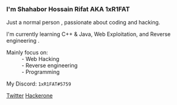 
### I'm Shahabor Hossain Rifat AKA 1xR1FAT


Just a normal person , passionate about coding and hacking.

I'm currently learning C++ & Java, Web Exploitation, and Reverse engineering .

 <dt>Mainly focus on:</dt>
  <dd>              - Web Hacking</dd>
  <dd>              - Reverse engineering</dd>
  <dd>              - Programming</dd>
</dl>


<dl> 
</dl>
<dl> 
</dl>
<dl> 
</dl>


My Discord: ```1xR1FAT#5759```
<dl> 
</dl>
<dl> 
</dl>

[Twitter](https://twitter.com/1xR1Fat)               [Hackerone](https://hackerone.com/1xr1fat?type=user)
